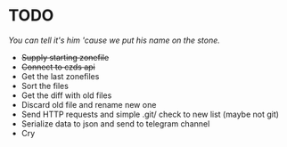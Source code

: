 # TODO

*You can tell it's him 'cause we put his name on the stone.*

* ~~Supply starting zonefile~~
* ~~Connect to czds api~~
* Get the last zonefiles
* Sort the files
* Get the diff with old files
* Discard old file and rename new one
* Send HTTP requests and simple .git/ check to new list (maybe not git)
* Serialize data to json and send to telegram channel
* Cry 
